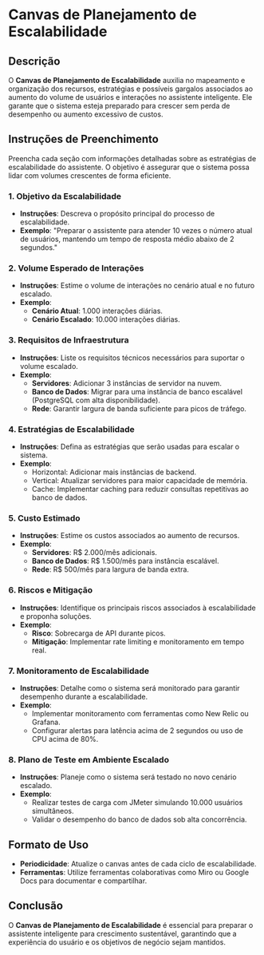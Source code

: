 # Canvas de Planejamento de Escalabilidade

## Descrição
O **Canvas de Planejamento de Escalabilidade** auxilia no mapeamento e organização dos recursos, estratégias e possíveis gargalos associados ao aumento do volume de usuários e interações no assistente inteligente. Ele garante que o sistema esteja preparado para crescer sem perda de desempenho ou aumento excessivo de custos.

## Instruções de Preenchimento

Preencha cada seção com informações detalhadas sobre as estratégias de escalabilidade do assistente. O objetivo é assegurar que o sistema possa lidar com volumes crescentes de forma eficiente.

### 1. Objetivo da Escalabilidade
- **Instruções**: Descreva o propósito principal do processo de escalabilidade.
- **Exemplo**: "Preparar o assistente para atender 10 vezes o número atual de usuários, mantendo um tempo de resposta médio abaixo de 2 segundos."

### 2. Volume Esperado de Interações
- **Instruções**: Estime o volume de interações no cenário atual e no futuro escalado.
- **Exemplo**:
  - **Cenário Atual**: 1.000 interações diárias.
  - **Cenário Escalado**: 10.000 interações diárias.

### 3. Requisitos de Infraestrutura
- **Instruções**: Liste os requisitos técnicos necessários para suportar o volume escalado.
- **Exemplo**:
  - **Servidores**: Adicionar 3 instâncias de servidor na nuvem.
  - **Banco de Dados**: Migrar para uma instância de banco escalável (PostgreSQL com alta disponibilidade).
  - **Rede**: Garantir largura de banda suficiente para picos de tráfego.

### 4. Estratégias de Escalabilidade
- **Instruções**: Defina as estratégias que serão usadas para escalar o sistema.
- **Exemplo**:
  - Horizontal: Adicionar mais instâncias de backend.
  - Vertical: Atualizar servidores para maior capacidade de memória.
  - Cache: Implementar caching para reduzir consultas repetitivas ao banco de dados.

### 5. Custo Estimado
- **Instruções**: Estime os custos associados ao aumento de recursos.
- **Exemplo**:
  - **Servidores**: R$ 2.000/mês adicionais.
  - **Banco de Dados**: R$ 1.500/mês para instância escalável.
  - **Rede**: R$ 500/mês para largura de banda extra.

### 6. Riscos e Mitigação
- **Instruções**: Identifique os principais riscos associados à escalabilidade e proponha soluções.
- **Exemplo**:
  - **Risco**: Sobrecarga de API durante picos.
  - **Mitigação**: Implementar rate limiting e monitoramento em tempo real.

### 7. Monitoramento de Escalabilidade
- **Instruções**: Detalhe como o sistema será monitorado para garantir desempenho durante a escalabilidade.
- **Exemplo**:
  - Implementar monitoramento com ferramentas como New Relic ou Grafana.
  - Configurar alertas para latência acima de 2 segundos ou uso de CPU acima de 80%.

### 8. Plano de Teste em Ambiente Escalado
- **Instruções**: Planeje como o sistema será testado no novo cenário escalado.
- **Exemplo**:
  - Realizar testes de carga com JMeter simulando 10.000 usuários simultâneos.
  - Validar o desempenho do banco de dados sob alta concorrência.

## Formato de Uso
- **Periodicidade**: Atualize o canvas antes de cada ciclo de escalabilidade.
- **Ferramentas**: Utilize ferramentas colaborativas como Miro ou Google Docs para documentar e compartilhar.

## Conclusão
O **Canvas de Planejamento de Escalabilidade** é essencial para preparar o assistente inteligente para crescimento sustentável, garantindo que a experiência do usuário e os objetivos de negócio sejam mantidos.
